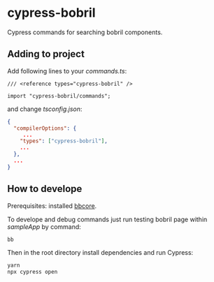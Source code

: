 # cypress-bobril

Cypress commands for searching bobril components.

## Adding to project

Add following lines to your _commands.ts_:

```tsx
/// <reference types="cypress-bobril" />

import "cypress-bobril/commands";
```

and change _tsconfig.json_:

```json
{
  "compilerOptions": {
     ...
    "types": ["cypress-bobril"],
    ...
  },
  ...
}
```

## How to develope

Prerequisites: installed [bbcore](https://github.com/bobril/bbcore).

To develope and debug commands just run testing bobril page within _sampleApp_ by command:

```bash
bb
```

Then in the root directory install dependencies and run Cypress:

```bash
yarn
npx cypress open
```
